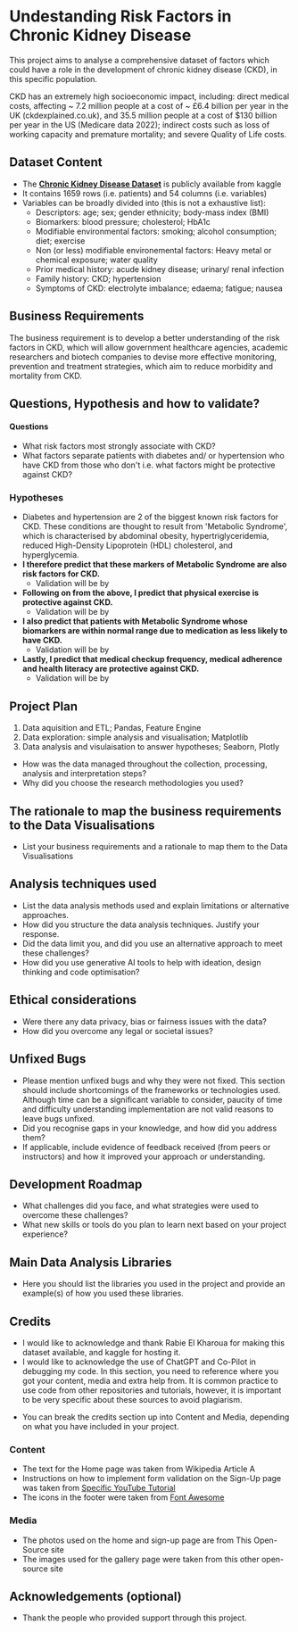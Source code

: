 # Undestanding Risk Factors in Chronic Kidney Disease

This project aims to analyse a comprehensive dataset of factors which could have a role in the development of chronic kidney disease (CKD), in this specific population. 

CKD has an extremely high socioeconomic impact, including: direct medical costs, affecting ~ 7.2 million people at a cost of ~ £6.4 billion per year in the UK (ckdexplained.co.uk), and 35.5 million people at a cost of $130 billion per year in the US (Medicare data 2022); indirect costs such as loss of working capacity and premature mortality; and severe Quality of Life costs.


## Dataset Content
- The [**Chronic Kidney Disease Dataset**](https://www.kaggle.com/datasets/rabieelkharoua/chronic-kidney-disease-dataset-analysis/discussion/512947) is publicly available from kaggle
- It contains 1659 rows (i.e. patients) and 54 columns (i.e. variables)
- Variables can be broadly divided into (this is not a exhaustive list):
    - Descriptors: age; sex; gender ethnicity; body-mass index (BMI)
    - Biomarkers: blood pressure; cholesterol; HbA1c
    - Modifiable environmental factors: smoking; alcohol consumption; diet; exercise
    - Non (or less) modifiable environemental factors: Heavy metal or chemical exposure; water quality
    - Prior medical history: acude kidney disease; urinary/ renal infection
    - Family history: CKD; hypertension
    - Symptoms of CKD: electrolyte imbalance; edaema; fatigue; nausea    


## Business Requirements
The business requirement is to develop a better understanding of the risk factors in CKD, which will allow government healthcare agencies, academic researchers and biotech companies to devise more effective monitoring, prevention and treatment strategies, which aim to reduce morbidity and mortality from CKD.


## Questions, Hypothesis and how to validate?
#### Questions
- What risk factors most strongly associate with CKD?
- What factors separate patients with diabetes and/ or hypertension who have CKD from those who don't i.e. what factors might be protective against CKD?

### Hypotheses
- Diabetes and hypertension are 2 of the biggest known risk factors for CKD. These conditions are thought to result from 'Metabolic Syndrome', which is characterised by abdominal obesity, hypertriglyceridemia, reduced High-Density Lipoprotein (HDL) cholesterol, and hyperglycemia. 
- **I therefore predict that these markers of Metabolic Syndrome are also risk factors for CKD.**
    - Validation will be by
- **Following on from the above, I predict that physical exercise is protective against CKD.**
    - Validation will be by
- **I also predict that patients with Metabolic Syndrome whose biomarkers are within normal range due to medication as less likely to have CKD.**
    - Validation will be by
- **Lastly, I predict that medical checkup frequency, medical adherence and health literacy are protective against CKD.**
    - Validation will be by

## Project Plan
1. Data aquisition and ETL; Pandas, Feature Engine
2. Data exploration: simple analysis and visualisation; Matplotlib
3. Data analysis and visulaisation to answer hypotheses; Seaborn, Plotly

* How was the data managed throughout the collection, processing, analysis and interpretation steps?
* Why did you choose the research methodologies you used?

## The rationale to map the business requirements to the Data Visualisations
* List your business requirements and a rationale to map them to the Data Visualisations

## Analysis techniques used
* List the data analysis methods used and explain limitations or alternative approaches.
* How did you structure the data analysis techniques. Justify your response.
* Did the data limit you, and did you use an alternative approach to meet these challenges?
* How did you use generative AI tools to help with ideation, design thinking and code optimisation?

## Ethical considerations
* Were there any data privacy, bias or fairness issues with the data?
* How did you overcome any legal or societal issues?

## Unfixed Bugs
* Please mention unfixed bugs and why they were not fixed. This section should include shortcomings of the frameworks or technologies used. Although time can be a significant variable to consider, paucity of time and difficulty understanding implementation are not valid reasons to leave bugs unfixed.
* Did you recognise gaps in your knowledge, and how did you address them?
* If applicable, include evidence of feedback received (from peers or instructors) and how it improved your approach or understanding.

## Development Roadmap
* What challenges did you face, and what strategies were used to overcome these challenges?
* What new skills or tools do you plan to learn next based on your project experience? 

## Main Data Analysis Libraries
* Here you should list the libraries you used in the project and provide an example(s) of how you used these libraries.


## Credits 
- I would like to acknowledge and thank Rabie El Kharoua for making this dataset available, and kaggle for hosting it.
- I would like to acknowledge the use of ChatGPT and Co-Pilot in debugging my code. 
 In this section, you need to reference where you got your content, media and extra help from. It is common practice to use code from other repositories and tutorials, however, it is important to be very specific about these sources to avoid plagiarism. 
* You can break the credits section up into Content and Media, depending on what you have included in your project. 

### Content 

- The text for the Home page was taken from Wikipedia Article A
- Instructions on how to implement form validation on the Sign-Up page was taken from [Specific YouTube Tutorial](https://www.youtube.com/)
- The icons in the footer were taken from [Font Awesome](https://fontawesome.com/)

### Media

- The photos used on the home and sign-up page are from This Open-Source site
- The images used for the gallery page were taken from this other open-source site



## Acknowledgements (optional)
* Thank the people who provided support through this project.